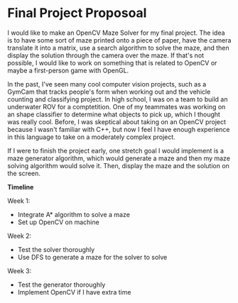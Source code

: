 # Final Project Proposoal

I would like to make an OpenCV Maze Solver for my final project. The idea is to have some sort of maze printed onto a piece of paper, have the camera translate it into a matrix, use a search algorithm to solve the maze, and then display the solution through the camera over the maze. If that's not possible, I would like to work on something that is related to OpenCV or maybe a first-person game with OpenGL.

In the past, I've seen many cool computer vision projects, such as a GymCam that tracks people's form when working out and the vehicle counting and classifying project. In high school, I was on a team to build an underwater ROV for a comptetition. One of my teammates was working on an shape classifier to determine what objects to pick up, which I thought was really cool. Before, I was skeptical about taking on an OpenCV project because I wasn't familiar with C++, but now I feel I have enough experience in this language to take on a moderately complex project.

If I were to finish the project early, one stretch goal I would implement is a maze generator algorithm, which would generate a maze and then my maze solving algorithm would solve it. Then, display the maze and the solution on the screen.

**Timeline**

Week 1:

- Integrate A* algorithm to solve a maze
- Set up OpenCV on machine

Week 2:

- Test the solver thoroughly
- Use DFS to generate a maze for the solver to solve

Week 3:

- Test the generator thoroughly
- Implement OpenCV if I have extra time
